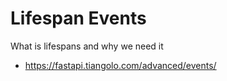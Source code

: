 # Lifespan Events

What is lifespans and why we need it

* https://fastapi.tiangolo.com/advanced/events/